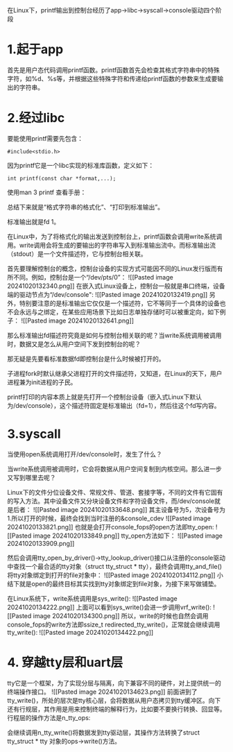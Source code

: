 在Linux下，printf输出到控制台经历了app->libc->syscall->console驱动四个阶段

# 1.起于app
首先是用户态代码调用printf函数。printf函数首先会检查其格式字符串中的特殊字符，如%d、%s等，并根据这些特殊字符和传递给printf函数的参数来生成要输出的字符串。

# 2.经过libc
要能使用printf需要先包含：
```
#include<stdio.h>
```
因为printf它是一个libc实现的标准库函数，定义如下：
```
int printf(const char *format,...);
```
使用man 3 printf 查看手册：

总结下来就是“格式字符串的格式化”、“打印到标准输出”。

标准输出就是fd 1。

在Linux中，为了将格式化的输出发送到控制台上，printf函数会调用write系统调用。write调用会将生成的要输出的字符串写入到标准输出流中。而标准输出流（stdout）是一个文件描述符，它与控制台相关联。

首先要理解控制台的概念，控制台设备的实现方式可能因不同的Linux发行版而有所不同。例如，控制台是一个“/dev/pts/0”：
![[Pasted image 20241020132340.png]]
在嵌入式Linux设备上，控制台一般就是串口终端，设备端的驱动节点为“/dev/console":
![[Pasted image 20241020132419.png]]
另外，特别要注意的是标准输出它仅仅是一个描述符，它不等同于一个具体的设备也不会永远与之绑定，在某些应用场景下比如日志单独存储时可以被重定向，如下例子：
![[Pasted image 20241020132641.png]]

那么标准输出fd描述符究竟是如何与控制台相关联的呢？当write系统调用被调用时，数据又是怎么从用户空间下发到控制台的呢？

那无疑是先要看标准数据fd即控制台是什么时候被打开的。

子进程fork时默认继承父进程打开的文件描述符，又知道，在Linux的天下，用户进程兼为init进程的子民。

printf打印的内容本质上就是先打开一个控制台设备（嵌入式Linux下默认为/dev/console），这个描述符固定是标准输出（fd=1），然后往这个fd写内容。

# 3.syscall
当使用open系统调用打开/dev/console时，发生了什么？

当write系统调用被调用时，它会将数据从用户空间复制到内核空间。那么进一步又写到哪里去呢？

Linux下的文件分位设备文件、常规文件、管道、套接字等，不同的文件有它固有的写入方法。其中设备文件又分块设备文件和字符设备文件，而/dev/console就是后者：
![[Pasted image 20241020133648.png]]
其主设备号为5，次设备号为1.所以打开的时候，最终会找到当时注册的&console_cdev
![[Pasted image 20241020133821.png]]
也就是会打开console_fops的open方法即tty_open:
![[Pasted image 20241020133849.png]]
tty_open方法如下：
![[Pasted image 20241020133909.png]]

然后会调用tty_open_by_driver()->tty_lookup_driver()接口从注册的console驱动中查找一个最合适的tty对象（struct tty_struct * tty），最终会调用tty_and_file()将tty对象绑定到打开的file对象中：
![[Pasted image 20241020134112.png]]
小结下就是open的最终目标其实找到tty对象绑定到file对象，为接下来写做铺垫。

在Linux系统下，write系统调用是sys_write():
![[Pasted image 20241020134222.png]]
上面可以看到sys_write()会进一步调用vrf_write():
![[Pasted image 20241020134300.png]]
所以，write的时候也自然会调用console_fops的write方法即ssize_t redirected_tty_write()，正常就会继续调用tty_write():
![[Pasted image 20241020134422.png]]

# 4. 穿越tty层和uart层
tty它是一个框架，为了实现分层与隔离，向下兼容不同的硬件，对上提供统一的终端操作接口。
![[Pasted image 20241020134623.png]]
前面讲到了tty_write()，所处的层次是tty核心层，会将数据从用户态拷贝到tty缓冲区。向下还有行规层，其作用是用来控制终端的解释行为，比如要不要换行转换、回显等。行程层的操作方法是n_tty_ops:

会继续调用n_tty_write()将数据发到tty驱动层，其操作方法转换了struct tty_struct * tty 对象的ops->write()方法。